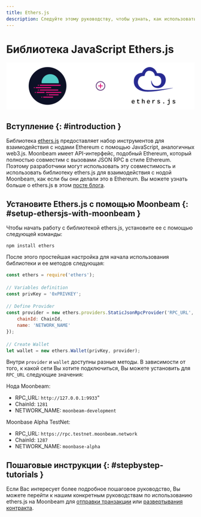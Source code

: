 ```yaml
---
title: Ethers.js
description: Следуйте этому руководству, чтобы узнать, как использовать библиотеку Ethereum EtherJS для развертывания смарт-контрактов Solidity на Moonbeam.
---
```

# Библиотека JavaScript Ethers.js

![Intro diagram](/images/integrations/integrations-ethersjs-banner.png)

## Вступление {: #introduction } 

Библиотека [ethers.js](https://docs.ethers.io/) предоставляет набор инструментов для взаимодействия с нодами Ethereum с помощью JavaScript, аналогичных web3.js. Moonbeam имеет API-интерфейс, подобный Ethereum, который полностью совместим с вызовами JSON RPC в стиле Ethereum. Поэтому разработчики могут использовать эту совместимость и использовать библиотеку ethers.js для взаимодействия с нодой Moonbeam, как если бы они делали это в Ethereum. Вы можете узнать больше о ethers.js в этом [посте блога](https://medium.com/l4-media/announcing-ethers-js-a-web3-alternative-6f134fdd06f3).

## Установите Ethers.js с помощью Moonbeam {: #setup-ethersjs-with-moonbeam } 

Чтобы начать работу с библиотекой ethers.js, установите ее с помощью следующей команды:

```
npm install ethers
```

После этого простейшая настройка для начала использования библиотеки и ее методов следующая:

```js
const ethers = require('ethers');

// Variables definition
const privKey = '0xPRIVKEY';

// Define Provider
const provider = new ethers.providers.StaticJsonRpcProvider('RPC_URL', {
    chainId: ChainId,
    name: 'NETWORK_NAME'
});

// Create Wallet
let wallet = new ethers.Wallet(privKey, provider);
```

Внутри `provider` и `wallet` доступны разные методы. В зависимости от того, к какой сети Вы хотите подключиться, Вы можете установить для `RPC_URL` следующие значения:

Нода Moonbeam: 
 - RPC_URL: `http://127.0.0.1:9933`"
 - ChainId: `1281`
 - NETWORK_NAME: `moonbeam-development`
 
Moonbase Alpha TestNet: 
 - RPC_URL: `https://rpc.testnet.moonbeam.network`
 - ChainId: `1287`
 - NETWORK_NAME: `moonbase-alpha`

## Пошаговые инструкции {: #stepbystep-tutorials } 

Если Вас интересует более подробное пошаговое руководство, Вы можете перейти к нашим конкретным руководствам по использованию ethers.js на Moonbeam для [отправки транзакции](/getting-started/local-node/send-transaction/) или [развертывания контракта](/getting-started/local-node/deploy-contract/).
